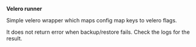 **Velero runner**

Simple velero wrapper which maps config map keys to velero flags.

It does not return error when backup/restore fails. Check the logs for the result.
